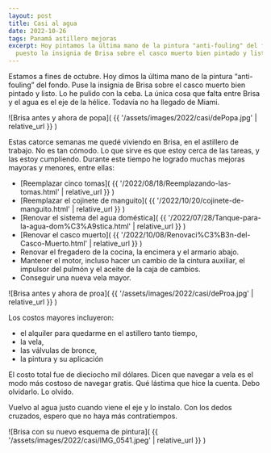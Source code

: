 ```yaml
---
layout: post
title: Casi al agua
date: 2022-10-26
tags: Panamá astillero mejoras
excerpt: Hoy pintamos la última mano de la pintura "anti-fouling" del fondo. He
  puesto la insignia de Brisa sobre el casco muerto bien pintado y listo.
---
```


Estamos a fines de octubre. Hoy dimos la última mano de la pintura
“anti-fouling” del fondo. Puse la insignia de Brisa sobre el casco
muerto bien pintado y listo. Lo he pulido con la ceba.
La única cosa que falta entre Brisa y el agua es el eje de la hélice.
Todavía no ha llegado de Miami.

![Brisa antes y ahora de popa](
  {{ '/assets/images/2022/casi/dePopa.jpg' | relative_url }}
)

Estas catorce semanas me quedé viviendo en Brisa, en el astillero de trabajo.
No es tan cómodo. Lo que sirve es que estoy cerca de las tareas, y las
estoy cumpliendo. Durante este tiempo he logrado muchas mejoras
mayoras y menores, entre ellas:

- [Reemplazar cinco tomas](
  {{ '/2022/08/18/Reemplazando-las-tomas.html' | relative_url }}
)
- [Reemplazar el cojinete de manguito](
  {{ '/2022/10/20/cojinete-de-manguito.html' | relative_url }}
)
- [Renovar el sistema del agua doméstica](
  {{ '/2022/07/28/Tanque-para-la-agua-dom%C3%A9stica.html' | relative_url }}
)
- [Renovar el casco muerto](
  {{ '/2022/10/08/Renovaci%C3%B3n-del-Casco-Muerto.html' | relative_url }}
)
- Renovar el fregadero de la cocina, la encimera y el armario abajo.
- Mantener el motor, incluso hacer un cambio de la cintura auxiliar,
  el impulsor del pulmón y el aceite de la caja de cambios.
- Conseguir una nueva vela mayor.

![Brisa antes y ahora de proa](
  {{ '/assets/images/2022/casi/deProa.jpg' | relative_url }}
)

Los costos mayores incluyeron:
- el alquiler para quedarme en el astillero tanto tiempo,
- la vela,
- las válvulas de bronce,
- la pintura y su aplicación

El costo total fue de dieciocho mil dólares.
Dicen que navegar a vela es el modo más costoso de navegar gratis. Qué
lástima que hice la cuenta. Debo olvidarlo. Lo olvido.

Vuelvo al agua justo cuando viene el eje y lo instalo.
Con los dedos cruzados, espero que no haya más contratiempos.

![Brisa con su nuevo esquema de pintura](
  {{ '/assets/images/2022/casi/IMG_0541.jpeg' | relative_url }}
)

